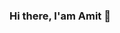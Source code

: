 ### Hi there, I'am Amit  👋

<!--
**AmitKarnam/AmitKarnam** is a ✨ _special_ ✨ repository because its `README.md` (this file) appears on your GitHub profile.

### I'am CSE undergrad student at SJB Institute of Technology! 

- 🔭  I’m currently working on ...
- 🌱 I’m currently learning ...
- 👯 I’m looking to collaborate on ...
- 🤔 I’m looking for help with ...
- 💬 Ask me about ...
- 📫 How to reach me: ...
- 😄 Pronouns: ...
- ⚡ Fun fact: ...
-->
